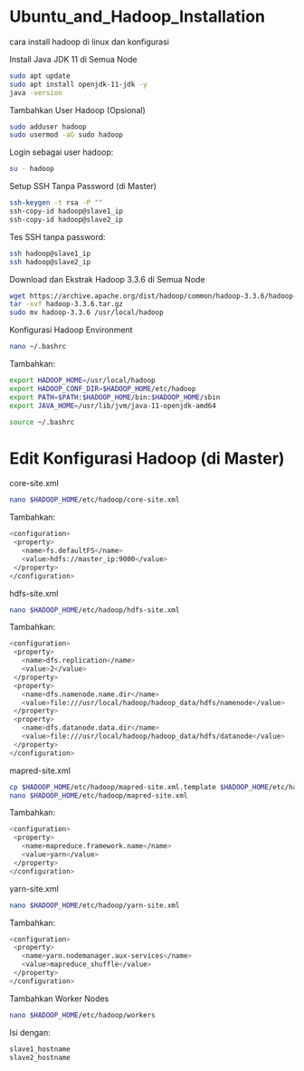 # Ubuntu_and_Hadoop_Installation
cara install hadoop di linux dan konfigurasi

Install Java JDK 11 di Semua Node

```bash
sudo apt update
sudo apt install openjdk-11-jdk -y
java -version
```

Tambahkan User Hadoop (Opsional)

```bash
sudo adduser hadoop
sudo usermod -aG sudo hadoop
```

Login sebagai user hadoop:
```bash
su - hadoop
```

Setup SSH Tanpa Password (di Master)

```bash
ssh-keygen -t rsa -P ""
ssh-copy-id hadoop@slave1_ip
ssh-copy-id hadoop@slave2_ip
```

Tes SSH tanpa password:

```bash
ssh hadoop@slave1_ip
ssh hadoop@slave2_ip
```

Download dan Ekstrak Hadoop 3.3.6 di Semua Node

```bash
wget https://archive.apache.org/dist/hadoop/common/hadoop-3.3.6/hadoop-3.3.6.tar.gz
tar -xvf hadoop-3.3.6.tar.gz
sudo mv hadoop-3.3.6 /usr/local/hadoop
```

Konfigurasi Hadoop Environment

```bash
nano ~/.bashrc
```
Tambahkan:
```bash
export HADOOP_HOME=/usr/local/hadoop
export HADOOP_CONF_DIR=$HADOOP_HOME/etc/hadoop
export PATH=$PATH:$HADOOP_HOME/bin:$HADOOP_HOME/sbin
export JAVA_HOME=/usr/lib/jvm/java-11-openjdk-amd64
```
```bash
source ~/.bashrc
```

# Edit Konfigurasi Hadoop (di Master)
core-site.xml
```bash
nano $HADOOP_HOME/etc/hadoop/core-site.xml
```
Tambahkan:
```bash
<configuration>
 <property>
   <name>fs.defaultFS</name>
   <value>hdfs://master_ip:9000</value>
 </property>
</configuration>
```
hdfs-site.xml
```bash
nano $HADOOP_HOME/etc/hadoop/hdfs-site.xml
```
Tambahkan:
```bash
<configuration>
 <property>
   <name>dfs.replication</name>
   <value>2</value>
 </property>
 <property>
   <name>dfs.namenode.name.dir</name>
   <value>file:///usr/local/hadoop/hadoop_data/hdfs/namenode</value>
 </property>
 <property>
   <name>dfs.datanode.data.dir</name>
   <value>file:///usr/local/hadoop/hadoop_data/hdfs/datanode</value>
 </property>
</configuration>
```
mapred-site.xml
```bash
cp $HADOOP_HOME/etc/hadoop/mapred-site.xml.template $HADOOP_HOME/etc/hadoop/mapred-site.xml
nano $HADOOP_HOME/etc/hadoop/mapred-site.xml
```
Tambahkan:
```bash
<configuration>
 <property>
   <name>mapreduce.framework.name</name>
   <value>yarn</value>
 </property>
</configuration>
```
yarn-site.xml
```bash
nano $HADOOP_HOME/etc/hadoop/yarn-site.xml
```
Tambahkan:
```bash
<configuration>
 <property>
   <name>yarn.nodemanager.aux-services</name>
   <value>mapreduce_shuffle</value>
 </property>
</configuration>
```
Tambahkan Worker Nodes
```bash
nano $HADOOP_HOME/etc/hadoop/workers
```
Isi dengan:
```bash
slave1_hostname
slave2_hostname
```




